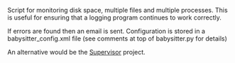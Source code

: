 Script for monitoring disk space, multiple files and multiple processes.
This is useful for ensuring that a logging program continues to work correctly.

If errors are found then an email is sent.
Configuration is stored in a babysitter_config.xml file 
(see comments at top of babysitter.py for details)

An alternative would be the [Supervisor](http://supervisord.org/) project.